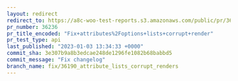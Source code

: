 ```yaml
---
layout: redirect
redirect_to: https://a8c-woo-test-reports.s3.amazonaws.com/public/pr/36236/api/index.html
pr_number: 36236
pr_title_encoded: "Fix+attributes%2Foptions+lists+corrupt+render"
pr_test_type: api
last_published: "2023-01-03 13:34:33 +0000"
commit_sha: 3e307b9a8b3edcae248de1296fe1082b68babbd5
commit_message: "Fix changelog"
branch_name: fix/36190_attribute_lists_corrupt_renders
---
```

